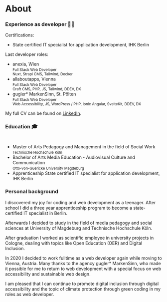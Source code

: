 # About

<!-- <p style="text-align:justify;">I'm a web developer and hobby blogger. Certified as IT specialist for application development, I also hold a master's degrees in media pedagogy and social sciences. My personal interests lie at the crossroads of green coding and social justice. I moved from Germany to the wonderful city of Vienna in 2020, now happy to travel via Klimaticket.</p> -->
<h3>Experience as developer 👨‍💻</h3>

Certifications:

 <ul>
    <li>
        State certified IT specialist for
        application development, IHK Berlin<br>
    </li>
</ul>

Last developer roles:

 <ul>
 <li>anexia, Wien<br>
    <small>Full Stack Web Developer<br>Nuxt, Strapi CMS, Tailwind, Docker</small>
    </li>
  <li>allaboutapps, Vienna<br>
 <small>Full Stack Web Developer<br>Craft CMS, PHP, JS, Tailwind, DDEV, DX</small>
 </li>
 <li>gugler* MarkenSinn, St. Pölten<br>
 <small>Full Stack Web Developer<br>Web Accessibility, JS, WordPress / PHP, Ionic Angular, SvelteKit, DDEV, DX</small></li>
 </ul>

<p>My full CV can be found on  <a href="https://www.linkedin.com/in/mandrasch/">LinkedIn</a>.</p>

<h3>Education 🎓</h3>

<ul style="margin-top:2.5rem;">
    <li>
        Master of Arts Pedagogy and Management in
        the field of Social Work<br><small>Technische Hochschule Köln</small>
    </li>
    <li>
        Bachelor of Arts Media Education - Audiovisual Culture and Communication<br> <small>Otto-von-Guericke University Magdeburg</small>
    </li>
    <li>
        Apprenticeship State certified IT specialist for
        application development, IHK Berlin<br>
    </li>

</ul>

<h3>Personal background</h3>

I discovered my joy for coding and web development as a teenager. After school I did a three year apprenticeship program to become a state-certified IT specialist in Berlin.

Afterwards I decided to study in the field of media pedagogy and social sciences at University of Magdeburg and Technische Hochschule Köln. <!-- I also did some freelance projects as web developer while studying. -->

After graduation I worked as scientific employee in university projects in Cologne, dealing with topics like Open Education (OER) and Digital Inclusion.

In 2020 I decided to work fulltime as a web developer again while moving to Vienna, Austria. Many thanks to the agency gugler\* MarkenSinn, who made it possible for me to return to web development with a special focus on web accessibility and sustainable web design.

I am pleased that I can continue to promote digital inclusion through digital accessibility and the topic of climate protection through green coding in my roles as web developer.
